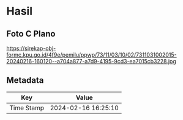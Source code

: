 # Hasil

## Foto C Plano

https://sirekap-obj-formc.kpu.go.id/4f9e/pemilu/ppwp/73/11/03/10/02/7311031002015-20240216-160120--a704a877-a7d9-4195-9cd3-ea7015cb3228.jpg


## Metadata

| Key        | Value               |
| ---------- | ------------------- |
| Time Stamp | 2024-02-16 16:25:10 |



